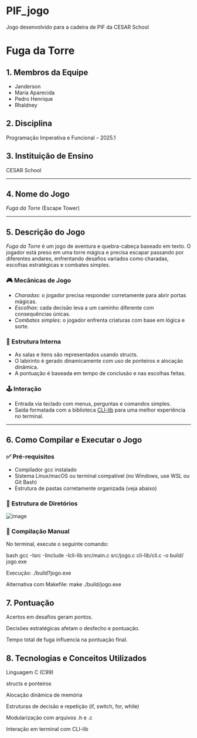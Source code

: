 # PIF_jogo
Jogo desenvolvido para a cadeira de PIF da CESAR School
# Fuga da Torre

## 1. Membros da Equipe
- Janderson
- Maria Aparecida
- Pedro Henrique
- Rhaldney


## 2. Disciplina
Programação Imperativa e Funcional – 2025.1

## 3. Instituição de Ensino
CESAR School

---

## 4. Nome do Jogo
*Fuga da Torre* (Escape Tower)

---

## 5. Descrição do Jogo

*Fuga da Torre* é um jogo de aventura e quebra-cabeça baseado em texto. O jogador está preso em uma torre mágica e precisa escapar passando por diferentes andares, enfrentando desafios variados como charadas, escolhas estratégicas e combates simples.

### 🎮 Mecânicas de Jogo

- *Charadas*: o jogador precisa responder corretamente para abrir portas mágicas.
- *Escolhas*: cada decisão leva a um caminho diferente com consequências únicas.
- *Combates simples*: o jogador enfrenta criaturas com base em lógica e sorte.

### 🧠 Estrutura Interna

- As salas e itens são representados usando structs.
- O labirinto é gerado dinamicamente com uso de ponteiros e alocação dinâmica.
- A pontuação é baseada em tempo de conclusão e nas escolhas feitas.

### 🕹 Interação

- Entrada via teclado com menus, perguntas e comandos simples.
- Saída formatada com a biblioteca [CLI-lib](https://github.com/tgfb/cli-lib) para uma melhor experiência no terminal.

---

## 6. Como Compilar e Executar o Jogo

### ✅ Pré-requisitos

- Compilador gcc instalado
- Sistema Linux/macOS ou terminal compatível (no Windows, use WSL ou Git Bash)
- Estrutura de pastas corretamente organizada (veja abaixo)

### 📁 Estrutura de Diretórios

![image](https://github.com/user-attachments/assets/199d3b4f-4829-4dae-9663-dfa5eaf4fbaa)

### 🔧 Compilação Manual

No terminal, execute o seguinte comando:

bash
gcc -Isrc -Iinclude -Icli-lib src/main.c 
src/jogo.c cli-lib/cli.c -o build/
jogo.exe

Execução:
./build?jogo.exe

Alternativa com Makefile: 
make
./build/jogo.exe

## 7. Pontuação
Acertos em desafios geram pontos.

Decisões estratégicas afetam o desfecho e pontuação.

Tempo total de fuga influencia na pontuação final.

## 8. Tecnologias e Conceitos Utilizados
Linguagem C (C99)

structs e ponteiros

Alocação dinâmica de memória

Estruturas de decisão e repetição (if, switch, for, while)

Modularização com arquivos .h e .c

Interação em terminal com CLI-lib
